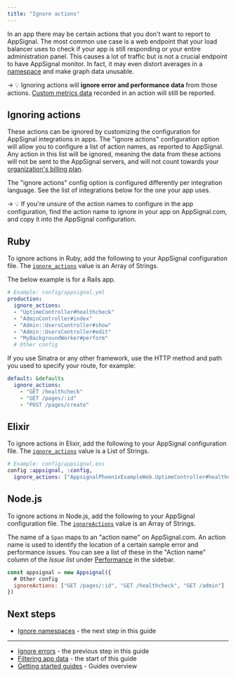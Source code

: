 ```yaml
---
title: "Ignore actions"
---
```


In an app there may be certain actions that you don't want to report to AppSignal. The most common use case is a web endpoint that your load balancer uses to check if your app is still responding or your entire administration panel. This causes a lot of traffic but is not a crucial endpoint to have AppSignal monitor. In fact, it may even distort averages in a [namespace](/application/namespaces.html) and make graph data unusable.

-> 💡 Ignoring actions will **ignore error and performance data** from those actions. [Custom metrics data](/metrics/custom.html) recorded in an action will still be reported.

## Ignoring actions

These actions can be ignored by customizing the configuration for AppSignal integrations in apps. The "ignore actions" configuration option will allow you to configure a list of action names, as reported to AppSignal. Any action in this list will be ignored, meaning the data from these actions will not be sent to the AppSignal servers, and will not count towards your [organization's billing plan](https://appsignal.com/plans).

The "ignore actions" config option is configured differently per integration language. See the list of integrations below for the one your app uses.

-> 💡 If you're unsure of the action names to configure in the app configuration, find the action name to ignore in your app on AppSignal.com, and copy it into the AppSignal configuration.

## Ruby

To ignore actions in Ruby, add the following to your AppSignal configuration file. The [`ignore_actions`][ruby ignore_actions] value is an Array of Strings.

The below example is for a Rails app.

```yaml
# Example: config/appsignal.yml
production:
  ignore_actions:
  - "UptimeController#healthcheck"
  - "AdminController#index"
  - "Admin::UsersController#show"
  - "Admin::UsersController#edit"
  - "MyBackgroundWorker#perform"
  # Other config
```

If you use Sinatra or any other framework, use the HTTP method and path you used to specify your route, for example:

```yaml
default: &defaults
  ignore_actions:
    - "GET /healthcheck"
    - "GET /pages/:id"
    - "POST /pages/create"
```

[ruby ignore_actions]: /ruby/configuration/options.html#option-ignore_actions

## Elixir

To ignore actions in Elixir, add the following to your AppSignal configuration file. The [`ignore_actions`][elixir ignore_actions] value is a List of Strings.

```elixir
# Example: config/appsignal.exs
config :appsignal, :config,
  ignore_actions: ["AppsignalPhoenixExampleWeb.UptimeController#healthcheck", "AppsignalPhoenixExampleWeb.AdminController#index"]
```

[elixir ignore_actions]: /elixir/configuration/options.html#option-ignore_actions

## Node.js

To ignore actions in Node.js, add the following to your AppSignal configuration file. The [`ignoreActions`][nodejs ignore_actions] value is an Array of Strings.

The name of a `Span` maps to an "action name" on AppSignal.com. An action name is used to identify the location of a certain sample error and performance issues. You can see a list of these in the "Action name" column of the _Issue list_ under [Performance](https://appsignal.com/redirect-to/app?to=performance) in the sidebar.

```js
const appsignal = new Appsignal({
  # Other config
  ignoreActions: ["GET /pages/:id", "GET /healthcheck", "GET /admin"]
})
```

[nodejs ignore_actions]: /nodejs/configuration/options.html#option-ignoreActions

## Next steps

- [Ignore namespaces](/guides/filter-data/ignore-namespaces.html) - the next step in this guide

---

- [Ignore errors](/guides/filter-data/ignore-errors.html) - the previous step in this guide
- [Filtering app data](/guides/filter-data/) - the start of this guide
- [Getting started guides](/guides/) - Guides overview

[notifications]: /application/notification-settings.html
